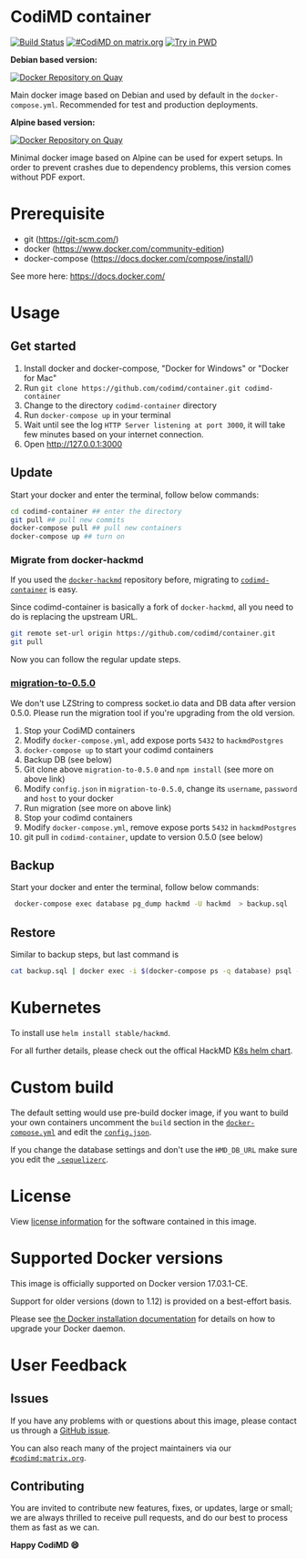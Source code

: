 CodiMD container
===

[![Build Status](https://travis-ci.org/codimd/container.svg?branch=master)](https://travis-ci.org/codimd/container)
[![#CodiMD on matrix.org](https://img.shields.io/badge/Matrix.org-%23CodiMD@matrix.org-green.svg)](https://riot.im/app/#/room/#codimd:matrix.org)
[![Try in PWD](https://cdn.rawgit.com/play-with-docker/stacks/cff22438/assets/images/button.png)](http://play-with-docker.com?stack=https://github.com/codimd/container/raw/master/docker-compose.yml&stack_name=codimd)

**Debian based version:**

[![Docker Repository on Quay](https://quay.io/repository/codimd/server/status "Docker Repository on Quay")](https://quay.io/repository/codimd/server)

Main docker image based on Debian and used by default in the `docker-compose.yml`. Recommended for test and production deployments.

**Alpine based version:**

[![Docker Repository on Quay](https://quay.io/repository/codimd/server/status "Docker Repository on Quay")](https://quay.io/repository/codimd/server)

Minimal docker image based on Alpine can be used for expert setups. In order to prevent crashes due to dependency problems, this version comes without PDF export.

# Prerequisite
* git (https://git-scm.com/)
* docker (https://www.docker.com/community-edition)
* docker-compose (https://docs.docker.com/compose/install/)

See more here: https://docs.docker.com/


# Usage

## Get started

1. Install docker and docker-compose, "Docker for Windows" or "Docker for Mac"
2. Run `git clone https://github.com/codimd/container.git codimd-container`
3. Change to the directory `codimd-container` directory
4. Run `docker-compose up` in your terminal
5. Wait until see the log `HTTP Server listening at port 3000`, it will take few minutes based on your internet connection.
6. Open http://127.0.0.1:3000


## Update

Start your docker and enter the terminal, follow below commands:

```bash
cd codimd-container ## enter the directory
git pull ## pull new commits
docker-compose pull ## pull new containers
docker-compose up ## turn on
```

### Migrate from docker-hackmd

If you used the [`docker-hackmd`](https://github.com/hackmdio/docker-hackmd) repository before, migrating to [`codimd-container`](https://github.com/codimd/container) is easy.

Since codimd-container is basically a fork of `docker-hackmd`, all you need to do is replacing the upstream URL.

```bash
git remote set-url origin https://github.com/codimd/container.git
git pull
```

Now you can follow the regular update steps.

### [migration-to-0.5.0](https://github.com/hackmdio/migration-to-0.5.0)


We don't use LZString to compress socket.io data and DB data after version 0.5.0.
Please run the migration tool if you're upgrading from the old version.

1. Stop your CodiMD containers
2. Modify `docker-compose.yml`, add expose ports `5432` to `hackmdPostgres`
3. `docker-compose up` to start your codimd containers
4. Backup DB (see below)
5. Git clone above `migration-to-0.5.0` and `npm install` (see more on above link)
6. Modify `config.json` in `migration-to-0.5.0`, change its `username`, `password` and `host` to your docker
7. Run migration (see more on above link)
8. Stop your codimd containers
9. Modify `docker-compose.yml`, remove expose ports `5432` in `hackmdPostgres`
10. git pull in `codimd-container`, update to version 0.5.0 (see below)



## Backup

Start your docker and enter the terminal, follow below commands:

```bash
 docker-compose exec database pg_dump hackmd -U hackmd  > backup.sql
```


## Restore

Similar to backup steps, but last command is
```bash
cat backup.sql | docker exec -i $(docker-compose ps -q database) psql -U hackmd
```

# Kubernetes

To install use `helm install stable/hackmd`.

For all further details, please check out the offical HackMD  [K8s helm chart](https://github.com/kubernetes/charts/tree/master/stable/hackmd).

# Custom build

The default setting would use pre-build docker image, if you want to build your own containers
uncomment the `build` section in the [`docker-compose.yml`](https://github.com/codimd/container/blob/master/docker-compose.yml) and edit the [`config.json`](https://github.com/codimd/container/blob/master/resources/config.json).

If you change the database settings and don't use the `HMD_DB_URL` make sure you edit the [`.sequelizerc`](https://github.com/codimd/container/blob/master/resources/.sequelizerc).


# License

View [license information](https://github.com/codimd/server) for the software contained in this image.


# Supported Docker versions

This image is officially supported on Docker version 17.03.1-CE.

Support for older versions (down to 1.12) is provided on a best-effort basis.

Please see [the Docker installation documentation](https://docs.docker.com/installation/) for details on how to upgrade your Docker daemon.


# User Feedback

## Issues

If you have any problems with or questions about this image, please contact us through a [GitHub issue](https://github.com/codimd/container/issues).

You can also reach many of the project maintainers via our [`#codimd:matrix.org`](https://matrix.to/#/#codimd:matrix.org).


## Contributing

You are invited to contribute new features, fixes, or updates, large or small; we are always thrilled to receive pull requests, and do our best to process them as fast as we can.


**Happy CodiMD :smile:**

